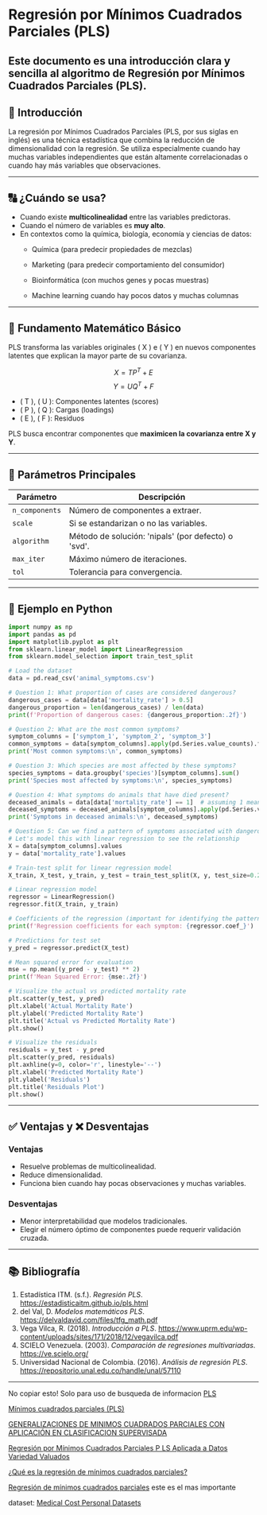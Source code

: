 # Regresión por Mínimos Cuadrados Parciales (PLS)

Este documento es una introducción clara y sencilla al algoritmo de **Regresión por Mínimos Cuadrados Parciales (PLS)**.
---

## 📄 Introducción

La regresión por Mínimos Cuadrados Parciales (PLS, por sus siglas en inglés) es una técnica estadística que combina la reducción de dimensionalidad con la regresión. Se utiliza especialmente cuando hay muchas variables independientes que están altamente correlacionadas o cuando hay más variables que observaciones.

---

## 🔠 ¿Cuándo se usa?

- Cuando existe **multicolinealidad** entre las variables predictoras.
- Cuando el número de variables es **muy alto**.
- En contextos como la química, biología, economía y ciencias de datos:
  * Química (para predecir propiedades de mezclas)

  * Marketing (para predecir comportamiento del consumidor)

   * Bioinformática (con muchos genes y pocas muestras)
     
   * Machine learning cuando hay pocos datos y muchas columnas

---

## 🔢 Fundamento Matemático Básico

PLS transforma las variables originales \( X \) e \( Y \) en nuevos componentes latentes que explican la mayor parte de su covarianza.

$$
X = T P^T + E
$$ 
$$
Y = U Q^T + F
$$


- \( T \), \( U \): Componentes latentes (scores)
- \( P \), \( Q \): Cargas (loadings)
- \( E \), \( F \): Residuos

PLS busca encontrar componentes que **maximicen la covarianza entre X y Y**.

---

## 🚀 Parámetros Principales

| Parámetro        | Descripción                                                  |
|------------------|-------------------------------------------------------------|
| `n_components`   | Número de componentes a extraer.                            |
| `scale`          | Si se estandarizan o no las variables.                      |
| `algorithm`      | Método de solución: 'nipals' (por defecto) o 'svd'.          |
| `max_iter`       | Máximo número de iteraciones.                              |
| `tol`            | Tolerancia para convergencia.                               |

---

## 🧪 Ejemplo en Python

```python
import numpy as np
import pandas as pd
import matplotlib.pyplot as plt
from sklearn.linear_model import LinearRegression
from sklearn.model_selection import train_test_split

# Load the dataset
data = pd.read_csv('animal_symptoms.csv')

# Question 1: What proportion of cases are considered dangerous?
dangerous_cases = data[data['mortality_rate'] > 0.5]
dangerous_proportion = len(dangerous_cases) / len(data)
print(f'Proportion of dangerous cases: {dangerous_proportion:.2f}')

# Question 2: What are the most common symptoms?
symptom_columns = ['symptom_1', 'symptom_2', 'symptom_3']
common_symptoms = data[symptom_columns].apply(pd.Series.value_counts).fillna(0)
print('Most common symptoms:\n', common_symptoms)

# Question 3: Which species are most affected by these symptoms?
species_symptoms = data.groupby('species')[symptom_columns].sum()
print('Species most affected by symptoms:\n', species_symptoms)

# Question 4: What symptoms do animals that have died present?
deceased_animals = data[data['mortality_rate'] == 1]  # assuming 1 means deceased
deceased_symptoms = deceased_animals[symptom_columns].apply(pd.Series.value_counts).fillna(0)
print('Symptoms in deceased animals:\n', deceased_symptoms)

# Question 5: Can we find a pattern of symptoms associated with dangerous cases?
# Let's model this with linear regression to see the relationship
X = data[symptom_columns].values
y = data['mortality_rate'].values

# Train-test split for linear regression model
X_train, X_test, y_train, y_test = train_test_split(X, y, test_size=0.2, random_state=42)

# Linear regression model
regressor = LinearRegression()
regressor.fit(X_train, y_train)

# Coefficients of the regression (important for identifying the pattern)
print(f'Regression coefficients for each symptom: {regressor.coef_}')

# Predictions for test set
y_pred = regressor.predict(X_test)

# Mean squared error for evaluation
mse = np.mean((y_pred - y_test) ** 2)
print(f'Mean Squared Error: {mse:.2f}')

# Visualize the actual vs predicted mortality rate
plt.scatter(y_test, y_pred)
plt.xlabel('Actual Mortality Rate')
plt.ylabel('Predicted Mortality Rate')
plt.title('Actual vs Predicted Mortality Rate')
plt.show()

# Visualize the residuals
residuals = y_test - y_pred
plt.scatter(y_pred, residuals)
plt.axhline(y=0, color='r', linestyle='--')
plt.xlabel('Predicted Mortality Rate')
plt.ylabel('Residuals')
plt.title('Residuals Plot')
plt.show()

```

---


## ✅ Ventajas y ❌ Desventajas

### Ventajas
- Resuelve problemas de multicolinealidad.
- Reduce dimensionalidad.
- Funciona bien cuando hay pocas observaciones y muchas variables.

### Desventajas
- Menor interpretabilidad que modelos tradicionales.
- Elegir el número óptimo de componentes puede requerir validación cruzada.

---

## 📚 Bibliografía

1. Estadística ITM. (s.f.). *Regresión PLS*. https://estadisticaitm.github.io/pls.html  
2. del Val, D. *Modelos matemáticos PLS*. https://delvaldavid.com/files/tfg_math.pdf  
3. Vega Vilca, R. (2018). *Introducción a PLS*. https://www.uprm.edu/wp-content/uploads/sites/171/2018/12/vegavilca.pdf  
4. SCIELO Venezuela. (2003). *Comparación de regresiones multivariadas*. https://ve.scielo.org/ 
5. Universidad Nacional de Colombia. (2016). *Análisis de regresión PLS*. https://repositorio.unal.edu.co/handle/unal/57110


--------------------

   No copiar esto! Solo para uso de busqueda de informacion
[PLS](https://ve.scielo.org/scielo.php?script=sci_arttext&pid=S0254-07702003000300006)

[Mínimos cuadrados parciales (PLS)](https://delvaldavid.com/files/tfg_math.pdf)

[GENERALIZACIONES DE MINIMOS CUADRADOS PARCIALES CON APLICACIÓN EN CLASIFICACION SUPERVISADA](https://www.uprm.edu/wp-content/uploads/sites/171/2018/12/vegavilca.pdf)

[Regresión por Mínimos Cuadrados Parciales P LS Aplicada a Datos Variedad Valuados](https://repositorio.unal.edu.co/bitstream/handle/unal/57110/8105560.2016.pdf)

[¿Qué es la regresión de mínimos cuadrados parciales?](https://support.minitab.com/es-mx/minitab/help-and-how-to/statistical-modeling/regression/supporting-topics/partial-least-squares-regression/what-is-partial-least-squares-regression/)

[Regresión de mínimos cuadrados parciales](https://estadisticaitm.github.io/pls.html) este es el mas importante


dataset: [Medical Cost Personal Datasets](https://www.kaggle.com/datasets/mirichoi0218/insurance)
